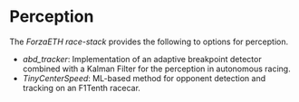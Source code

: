 # Perception

The *ForzaETH race-stack* provides the following to options for perception.

- *abd_tracker*: Implementation of an adaptive breakpoint detector combined with a Kalman Filter for the perception in autonomous racing.
- *TinyCenterSpeed*: ML-based method for opponent detection and tracking on an F1Tenth racecar.
